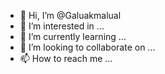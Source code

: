 - 👋 Hi, I’m @Galuakmalual
- 👀 I’m interested in ...
- 🌱 I’m currently learning ...
- 💞️ I’m looking to collaborate on ...
- 📫 How to reach me ...

<!---
Galuakmalual/Galuakmalual is a ✨ special ✨ repository because its `README.md` (this file) appears on your GitHub profile.
You can click the Preview link to take a look at your changes.
--->
